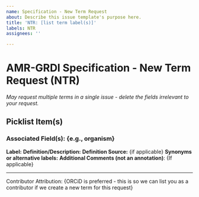```yaml
---
name: Specification - New Term Request
about: Describe this issue template's purpose here.
title: 'NTR: [list term label(s)]'
labels: NTR
assignees: ''

---
```


# AMR-GRDI Specification - New Term Request (NTR)
_May request multiple terms in a single issue - delete the fields irrelevant to your request._

## Picklist Item(s)

### **Associated Field(s):**  {e.g., organism} 

**Label:** 
**Definition/Description:** 
**Definition Source:** {if applicable}
**Synonyms or alternative labels:**
**Additional Comments (not an annotation)**:
{If applicable}

--- 
Contributor Attribution: {ORCiD is preferred - this is so we can list you as a contributor if we create a new term for this request}
